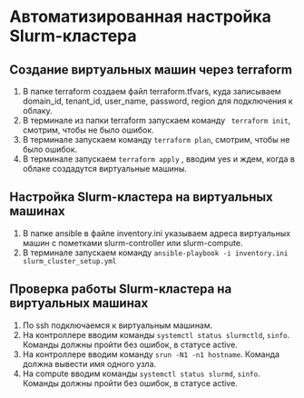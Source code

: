 # Автоматизированная настройка Slurm-кластера

## Создание виртуальных машин через terraform

1. В папке terraform создаем файл terraform.tfvars, куда записываем domain_id, tenant_id, user_name, password, region для подключения к облаку.
2. В терминале из папки terraform запускаем команду `` terraform init``, смотрим, чтобы не было ошибок.
3. В терминале запускаем команду `` terraform plan ``, смотрим, чтобы не было ошибок.
4. В терминале запускаем `` terraform apply `` , вводим yes и ждем, когда в облаке создадутся виртуальные машины.

## Настройка Slurm-кластера на виртуальных машинах

1. В папке ansible в файле inventory.ini указываем адреса виртуальных машин с пометками slurm-controller или slurm-compute.
2. В терминале запускаем команду
   ``
    ansible-playbook -i inventory.ini slurm_cluster_setup.yml
   ``
## Проверка работы Slurm-кластера на виртуальных машинах

1. По ssh подключаемся к виртуальным машинам.
2. На контроллере вводим команды `` systemctl status slurmctld ``, `` sinfo ``. Команды должны пройти без ошибок, в статусе active.
3. На контроллере вводим команду `` srun -N1 -n1 hostname ``. Команда должна вывести имя одного узла.
4. На compute вводим команды `` systemctl status slurmd ``, `` sinfo ``. Команды должны пройти без ошибок, в статусе active.
